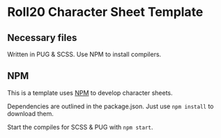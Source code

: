 Roll20 Character Sheet Template
=======================

## Necessary files

Written in PUG & SCSS. Use NPM to install compilers.

## NPM

This is a template uses [NPM](https://www.npmjs.com/get-npm) to develop character sheets.

Dependencies are outlined in the package.json. Just use `npm install` to download them.

Start the compiles for SCSS & PUG with `npm start`.
